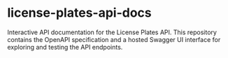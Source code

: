 # license-plates-api-docs
Interactive API documentation for the License Plates API. This repository contains the OpenAPI specification and a hosted Swagger UI interface for exploring and testing the API endpoints.
